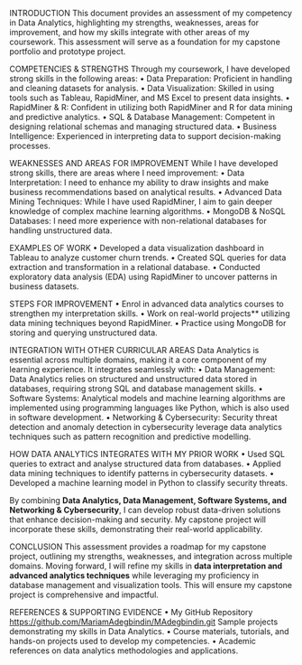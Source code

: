INTRODUCTION
This document provides an assessment of my competency in Data Analytics, highlighting my strengths, weaknesses, areas for improvement, and how my skills integrate with other areas of my coursework. This assessment will serve as a foundation for my capstone portfolio and prototype project.

COMPETENCIES & STRENGTHS
Through my coursework, I have developed strong skills in the following areas:
•	Data Preparation: Proficient in handling and cleaning datasets for analysis.
•	Data Visualization: Skilled in using tools such as Tableau, RapidMiner, and MS Excel to present data insights.
•	RapidMiner & R: Confident in utilizing both RapidMiner and R for data mining and predictive analytics.
•	SQL & Database Management: Competent in designing relational schemas and managing structured data.
•	Business Intelligence: Experienced in interpreting data to support decision-making processes.


WEAKNESSES AND AREAS FOR IMPROVEMENT
While I have developed strong skills, there are areas where I need improvement:
•	Data Interpretation: I need to enhance my ability to draw insights and make business recommendations based on analytical results.
•	Advanced Data Mining Techniques: While I have used RapidMiner, I aim to gain deeper knowledge of complex machine learning algorithms.
•	MongoDB & NoSQL Databases: I need more experience with non-relational databases for handling unstructured data.


EXAMPLES OF WORK
•	Developed a data visualization dashboard in Tableau to analyze customer churn trends.
•	Created SQL queries for data extraction and transformation in a relational database.
•	Conducted exploratory data analysis (EDA) using RapidMiner to uncover patterns in business datasets.


STEPS FOR IMPROVEMENT
•	Enrol in advanced data analytics courses to strengthen my interpretation skills.
•	Work on real-world projects** utilizing data mining techniques beyond RapidMiner.
•	Practice using MongoDB for storing and querying unstructured data.

INTEGRATION WITH OTHER CURRICULAR AREAS
Data Analytics is essential across multiple domains, making it a core component of my learning experience. It integrates seamlessly with:
•	Data Management: Data Analytics relies on structured and unstructured data stored in databases, requiring strong SQL and database management skills.
•	Software Systems: Analytical models and machine learning algorithms are implemented using programming languages like Python, which is also used in software development.
•	Networking & Cybersecurity: Security threat detection and anomaly detection in cybersecurity leverage data analytics techniques such as pattern recognition and predictive modelling.

HOW DATA ANALYTICS INTEGRATES WITH MY PRIOR WORK
•	Used SQL queries to extract and analyse structured data from databases.
•	Applied data mining techniques to identify patterns in cybersecurity datasets.
•	Developed a machine learning model in Python to classify security threats.

By combining **Data Analytics, Data Management, Software Systems, and Networking & Cybersecurity**, I can develop robust data-driven solutions that enhance decision-making and security. My capstone project will incorporate these skills, demonstrating their real-world applicability.

CONCLUSION
This assessment provides a roadmap for my capstone project, outlining my strengths, weaknesses, and integration across multiple domains. Moving forward, I will refine my skills in **data interpretation and advanced analytics techniques** while leveraging my proficiency in database management and visualization tools. This will ensure my capstone project is comprehensive and impactful.

REFERENCES & SUPPORTING EVIDENCE
•	My GitHub Repository https://github.com/MariamAdegbindin/MAdegbindin.git Sample projects demonstrating my skills in Data Analytics.
•	Course materials, tutorials, and hands-on projects used to develop my competencies.
•	Academic references on data analytics methodologies and applications.

